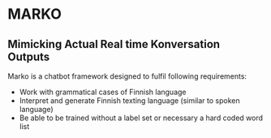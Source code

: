 # MARKO
## Mimicking Actual Real time Konversation Outputs

Marko is a chatbot framework designed to fulfil following requirements:
- Work with grammatical cases of Finnish language
- Interpret and generate Finnish texting language (similar to spoken language)
- Be able to be trained without a label set or necessary a hard coded word list
